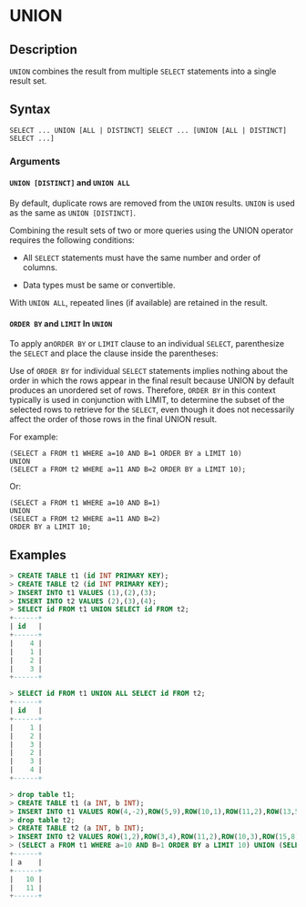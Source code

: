 # **UNION**

## **Description**

`UNION` combines the result from multiple `SELECT` statements into a single result set.

## **Syntax**

```
SELECT ... UNION [ALL | DISTINCT] SELECT ... [UNION [ALL | DISTINCT] SELECT ...]
```

### **Arguments**

#### `UNION [DISTINCT]` and `UNION ALL`

By default, duplicate rows are removed from the `UNION` results.  `UNION` is used as the same as `UNION [DISTINCT]`.

Combining the result sets of two or more queries using the UNION operator requires the following conditions:

- All `SELECT` statements must have the same number and order of columns.

- Data types must be same or convertible.

With `UNION ALL`, repeated lines (if available) are retained in the result.

#### `ORDER BY` and `LIMIT` In `UNION`

To apply an`ORDER BY` or `LIMIT` clause to an individual `SELECT`, parenthesize the `SELECT` and place the clause inside the parentheses:

Use of `ORDER BY` for individual `SELECT` statements implies nothing about the order in which the rows appear in the final result because UNION by default produces an unordered set of rows. Therefore, `ORDER BY` in this context typically is used in conjunction with LIMIT, to determine the subset of the selected rows to retrieve for the `SELECT`, even though it does not necessarily affect the order of those rows in the final UNION result.

For example:

```
(SELECT a FROM t1 WHERE a=10 AND B=1 ORDER BY a LIMIT 10)
UNION
(SELECT a FROM t2 WHERE a=11 AND B=2 ORDER BY a LIMIT 10);
```

Or:

```
(SELECT a FROM t1 WHERE a=10 AND B=1)
UNION
(SELECT a FROM t2 WHERE a=11 AND B=2)
ORDER BY a LIMIT 10;
```

<!--第二个例子需要确认，暂时不能生效-->

## **Examples**

```sql
> CREATE TABLE t1 (id INT PRIMARY KEY);
> CREATE TABLE t2 (id INT PRIMARY KEY);
> INSERT INTO t1 VALUES (1),(2),(3);
> INSERT INTO t2 VALUES (2),(3),(4);
> SELECT id FROM t1 UNION SELECT id FROM t2;
+------+
| id   |
+------+
|    4 |
|    1 |
|    2 |
|    3 |
+------+

> SELECT id FROM t1 UNION ALL SELECT id FROM t2;
+------+
| id   |
+------+
|    1 |
|    2 |
|    3 |
|    2 |
|    3 |
|    4 |
+------+
```

```sql
> drop table t1;
> CREATE TABLE t1 (a INT, b INT);
> INSERT INTO t1 VALUES ROW(4,-2),ROW(5,9),ROW(10,1),ROW(11,2),ROW(13,5);
> drop table t2;
> CREATE TABLE t2 (a INT, b INT);
> INSERT INTO t2 VALUES ROW(1,2),ROW(3,4),ROW(11,2),ROW(10,3),ROW(15,8);
> (SELECT a FROM t1 WHERE a=10 AND B=1 ORDER BY a LIMIT 10) UNION (SELECT a FROM t2 WHERE a=11 AND B=2 ORDER BY a LIMIT 10);
+------+
| a    |
+------+
|   10 |
|   11 |
+------+
```
